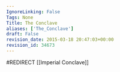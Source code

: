 ```yaml
---
IgnoreLinking: False
Tags: None
Title: The Conclave
aliases: ['The_Conclave']
draft: False
revision_date: 2015-03-18 20:47:03+00:00
revision_id: 34673
---
```


#REDIRECT [[Imperial Conclave]]